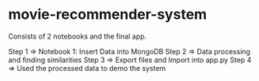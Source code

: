 # movie-recommender-system

Consists of 2 notebooks and the final app.

Step 1 => Notebook 1: Insert Data into MongoDB
Step 2 => Data processing and finding similarities
Step 3 => Export files and Import into app.py
Step 4 => Used the processed data to demo the system
